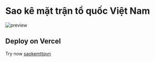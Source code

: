 # Sao kê mặt trận tổ quốc Việt Nam
 
![preview](https://github.com/user-attachments/assets/a3ec9a48-8b1f-4acc-a7b7-b09bbac33051)

## Deploy on Vercel
Try now [saokemttqvn](https://saokemttqvn.vercel.app/)
